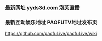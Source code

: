 ### 最新网址 [yyds3d.com](http://www.yyds3d.com/?paofuzhibo) 泡芙直播
### 最新互动娱乐地址 PAOFUTV地址发布页

https://github.com/paofuLive/paofuLive/wiki
